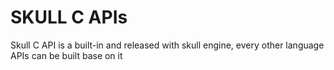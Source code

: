SKULL C APIs
============

Skull C API is a built-in and released with skull engine, every other language
APIs can be built base on it

